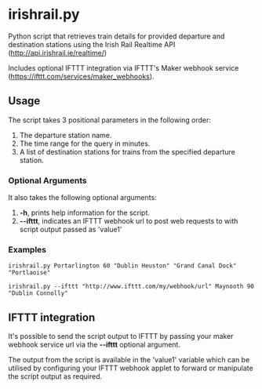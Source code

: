 # irishrail.py
Python script that retrieves train details for provided departure and destination stations using the Irish Rail Realtime API (http://api.irishrail.ie/realtime/)

Includes optional IFTTT integration via IFTTT's Maker webhook service (https://ifttt.com/services/maker_webhooks).

## Usage
The script takes 3 positional parameters in the following order:
1. The departure station name.
1. The time range for the query in minutes.
1. A list of destination stations for trains from the specified departure station.

### Optional Arguments
It also takes the following optional arguments:
1. **-h**, prints help information for the script.
1. **--ifttt**, indicates an IFTTT webhook url to post web requests to with script output passed as 'value1'


### Examples
`irishrail.py Portarlington 60 "Dublin Heuston" "Grand Canal Dock" "Portlaoise"`

`irishrail.py --ifttt "http://www.ifttt.com/my/webhook/url" Maynooth 90 "Dublin Connolly"`

## IFTTT integration
It's possible to send the script output to IFTTT by passing your maker webhook service url via the **--ifttt** optional argument.

The output from the script is available in the 'value1' variable which can be utilised by configuring your IFTTT webhook applet to forward or manipulate the script output as required.


